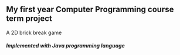 ## My first year Computer Programming course term project 

A 2D brick break game

##### Implemented with Java programming language
